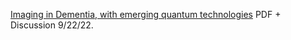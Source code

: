[Imaging in Dementia, with emerging quantum technologies](https://www.chemicalqdevice.com/imaging-in-alzheimers-disease-with-emerging-quantum-technologies) PDF + Discussion 9/22/22.
